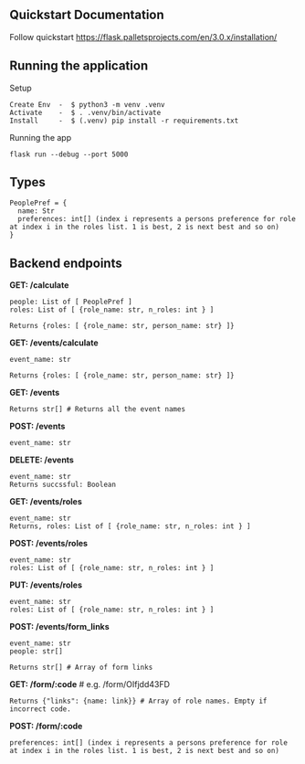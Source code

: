 
## Quickstart Documentation
Follow quickstart
https://flask.palletsprojects.com/en/3.0.x/installation/

## Running the application

Setup
``` For mac/linux/wsl
Create Env  -  $ python3 -m venv .venv
Activate    -  $ . .venv/bin/activate
Install     -  $ (.venv) pip install -r requirements.txt
```

Running the app
```
flask run --debug --port 5000
```

## Types
```
PeoplePref = {
  name: Str
  preferences: int[] (index i represents a persons preference for role at index i in the roles list. 1 is best, 2 is next best and so on)
}

```


## Backend endpoints

**GET: /calculate**
```
people: List of [ PeoplePref ]
roles: List of [ {role_name: str, n_roles: int } ]

Returns {roles: [ {role_name: str, person_name: str} ]}
```

**GET: /events/calculate**
```
event_name: str

Returns {roles: [ {role_name: str, person_name: str} ]}
```
**GET: /events**
```
Returns str[] # Returns all the event names
```

**POST: /events**
```
event_name: str
```
**DELETE: /events**
```
event_name: str
Returns succssful: Boolean
```

**GET: /events/roles**
```
event_name: str
Returns, roles: List of [ {role_name: str, n_roles: int } ]
```
**POST: /events/roles**
```
event_name: str
roles: List of [ {role_name: str, n_roles: int } ]
```
**PUT: /events/roles**
```
event_name: str
roles: List of [ {role_name: str, n_roles: int } ]
```

**POST: /events/form_links**
```
event_name: str
people: str[]

Returns str[] # Array of form links
```
**GET: /form/:code** # e.g. /form/OIfjdd43FD
```
Returns {"links": {name: link}} # Array of role names. Empty if incorrect code.
```
**POST: /form/:code**
```
preferences: int[] (index i represents a persons preference for role at index i in the roles list. 1 is best, 2 is next best and so on)
```
